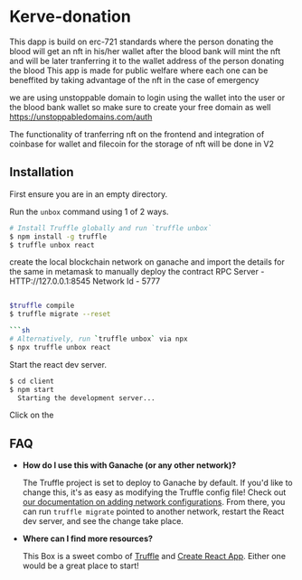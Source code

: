 # Kerve-donation

This dapp is build on erc-721 standards where the person donating the blood will get an nft in his/her wallet after the blood bank will mint the nft and will be later tranferring it to the wallet address of the person donating the blood
This app is made for public welfare where each one can be beneffited by taking advantage of the nft in the case of emergency 

we are using unstoppable domain to login using the wallet into the user or the blood bank wallet so make sure to create your free domain as well
https://unstoppabledomains.com/auth

The functionality of tranferring nft on the frontend and integration of coinbase for wallet and filecoin for the storage of nft will be done in V2

## Installation

First ensure you are in an empty directory.

Run the `unbox` command using 1 of 2 ways.

```sh
# Install Truffle globally and run `truffle unbox`
$ npm install -g truffle
$ truffle unbox react
```

create the local blockchain network on ganache and import the details for the same in metamask to manually deploy the contract
RPC Server - HTTP://127.0.0.1:8545
Network Id - 5777

```sh

$truffle compile 
$ truffle migrate --reset

```sh
# Alternatively, run `truffle unbox` via npx
$ npx truffle unbox react
```

Start the react dev server.

```sh
$ cd client
$ npm start
  Starting the development server...
```

Click on the 

## FAQ

- __How do I use this with Ganache (or any other network)?__

  The Truffle project is set to deploy to Ganache by default. If you'd like to change this, it's as easy as modifying the Truffle config file! Check out [our documentation on adding network configurations](https://trufflesuite.com/docs/truffle/reference/configuration/#networks). From there, you can run `truffle migrate` pointed to another network, restart the React dev server, and see the change take place.

- __Where can I find more resources?__

  This Box is a sweet combo of [Truffle](https://trufflesuite.com) and [Create React App](https://create-react-app.dev). Either one would be a great place to start!
